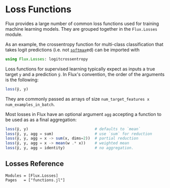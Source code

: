 # Loss Functions

Flux provides a large number of common loss functions used for training machine learning models.
They are grouped together in the `Flux.Losses` module.

As an example, the crossentropy function for multi-class classification that takes logit predictions (i.e. not [`softmax`](@ref)ed)
can be imported with

```julia
using Flux.Losses: logitcrossentropy
```

Loss functions for supervised learning typically expect as inputs a true target `y` and a prediction `ŷ`.
In Flux's convention, the order of the arguments is the following:

```julia
loss(ŷ, y)
```

They are commonly passed as arrays of size `num_target_features x num_examples_in_batch`. 

Most losses in Flux have an optional argument `agg` accepting a function to be used as 
as a final aggregation:

```julia
loss(ŷ, y)                             # defaults to `mean`
loss(ŷ, y, agg = sum)                  # use `sum` for reduction
loss(ŷ, y, agg = x -> sum(x, dims=2))  # partial reduction
loss(ŷ, y, agg = x -> mean(w .* x))    # weighted mean
loss(ŷ, y, agg = identity)             # no aggregation.
```

## Losses Reference

```@autodocs
Modules = [Flux.Losses]
Pages   = ["functions.jl"]
```
